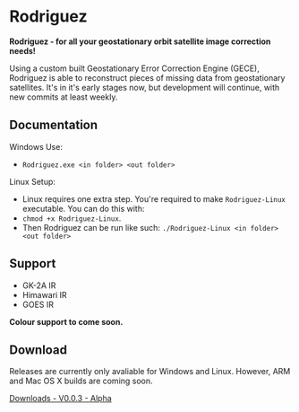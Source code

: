 # Rodriguez
**Rodriguez - for all your geostationary orbit satellite image correction needs!**

Using a custom built Geostationary Error Correction Engine (GECE), Rodriguez is able to reconstruct pieces of missing data
from geostationary satellites. It's in it's early stages now, but development will continue, with new commits at least weekly.

## Documentation
Windows Use: 
- `Rodriguez.exe <in folder> <out folder>`

Linux Setup:
- Linux requires one extra step. You're required to make `Rodriguez-Linux` executable. You can do this with:
- `chmod +x Rodriguez-Linux`.
- Then Rodriguez can be run like such: `./Rodriguez-Linux <in folder> <out folder>`

## Support
- GK-2A IR
- Himawari IR
- GOES IR

__Colour support to come soon.__

## Download
Releases are currently only avaliable for Windows and Linux. However, ARM and Mac OS X builds are coming soon.
<p>
<a href="https://github.com/MouseBatteries/Rodriguez/releases/tag/Alpha">Downloads - V0.0.3 - Alpha</a>
